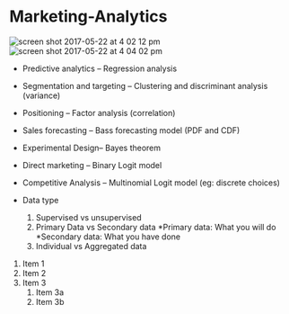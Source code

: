 # Marketing-Analytics
![screen shot 2017-05-22 at 4 02 12 pm](https://cloud.githubusercontent.com/assets/17469234/26332342/fa17401c-3f0a-11e7-866e-fc549c726afd.png)
![screen shot 2017-05-22 at 4 04 02 pm](https://cloud.githubusercontent.com/assets/17469234/26332340/fa1299ea-3f0a-11e7-878f-3b294b3b3a92.png)

* Predictive analytics – Regression analysis
* Segmentation and targeting – Clustering and discriminant analysis (variance)
* Positioning – Factor analysis (correlation)
* Sales forecasting – Bass forecasting model (PDF and CDF)
* Experimental Design– Bayes theorem
* Direct marketing – Binary Logit model
* Competitive Analysis – Multinomial Logit model (eg: discrete choices)

* Data type
  1. Supervised vs unsupervised
  1. Primary Data vs Secondary data
    *Primary data: What you will do
    *Secondary data: What you have done
  1. Individual  vs Aggregated data
  
1. Item 1
1. Item 2
1. Item 3
   1. Item 3a
   1. Item 3b
